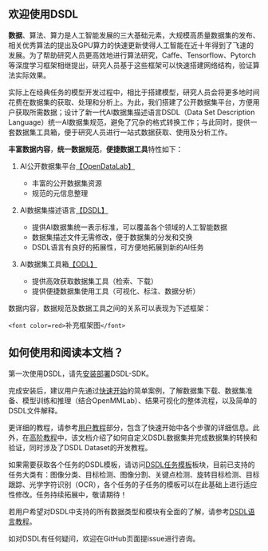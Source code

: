 ## 欢迎使用DSDL

**数据**、算法、算力是人工智能发展的三大基础元素，大规模高质量数据集的发布、相关优秀算法的提出及GPU算力的快速更新使得人工智能在近十年得到了飞速的发展。为了帮助研究人员更高效地进行算法研究，Caffe、Tensorflow、Pytorch等深度学习框架相继提出，研究人员基于这些框架可以快速搭建网络结构，验证算法实际效果。

实际上在经典任务的模型开发过程中，相比于搭建模型，研究人员会将更多地时间花费在数据集的获取、处理和分析上。为此，我们搭建了公开数据集平台，方便用户获取所需数据；设计了新一代AI数据集描述语言DSDL（Data Set Description Language）统一AI数据集规范，避免了冗杂的格式转换工作；与此同时，提供一套数据集工具箱，便于研究人员进行一站式数据获取、使用及分析工作。

**丰富数据内容**，**统一数据规范**，**便捷数据工具**特性如下：

1. AI公开数据集平台[【OpenDataLab】](https://opendatalab.org.cn/)

   - 丰富的公开数据集资源
   - 规范的元信息整理
2. AI数据集描述语言[【DSDL】]()

   - 提供AI数据集统一表示标准，可以覆盖各个领域的人工智能数据
   - 数据集描述文件无需修改，便于数据集的分发和交换
   - DSDL语言有良好的拓展性，可方便地拓展到新的AI任务
3. AI数据集工具箱[【ODL】]()

   - 提供高效获取数据集工具（检索、下载）
   - 提供便捷数据集使用工具（可视化、标注、数据分析）

数据内容，数据规范及数据工具之间的关系可以表现为下述框架：

`<font color=red>`补充框架图`</font>`


## 如何使用和阅读本文档？

第一次使用DSDL，请先[安装部署](install.md)DSDL-SDK。

完成安装后，建议用户先通过[快速开始](quick_start_ex2.md)的简单案例，了解数据集下载、数据集准备、模型训练和推理（结合OpenMMLab）、结果可视化的整体流程，以及简单的DSDL文件解释。

更详细的教程，请参考[用户教程](../tutorials/overview.md)部分，包含了快速开始中各个步骤的详细信息。此外，在[高阶教程](../tutorials/advanced/overview.md)中，该文档介绍了如何自定义DSDL数据集并完成数据集的转换和验证，同时涉及了DSDL Dataset的开发教程。

如果需要获取各个任务的DSDL模板，请访问[DSDL任务模板](../dsdl_template/cv/cv_classification.md)板块，目前已支持的任务大类有：图像分类、目标检测、图像分割、关键点检测、旋转目标检测、目标跟踪、光学字符识别（OCR），各个任务的子任务的模板可以在此基础上进行适应性修改。任务持续拓展中，敬请期待！

若用户希望对DSDL中支持的所有数据类型和模块有全面的了解，请参考[DSDL语言教程](../dsdl_language/overview.md)。

如对DSDL有任何疑问，欢迎在GitHub页面提issue进行咨询。
